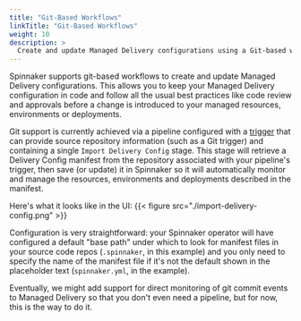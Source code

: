 ```yaml
---
title: "Git-Based Workflows"
linkTitle: "Git-Based Workflows"
weight: 10
description: >
  Create and update Managed Delivery configurations using a Git-based workflow.
---
```


Spinnaker supports git-based workflows to create and update Managed Delivery configurations.
This allows you to keep your Managed Delivery configuration in code and follow all the usual
best practices like code review and approvals before a change is introduced to your managed
resources, environments or deployments.

Git support is currently achieved via a pipeline configured with a
[trigger](/docs/guides/user/pipeline/triggers/) that can provide source repository
information (such as a Git trigger) and containing a single `Import Delivery Config` stage.
This stage will retrieve a Delivery Config manifest from the repository associated with your
pipeline's trigger, then save (or update) it in Spinnaker so it will automatically monitor
and manage the resources, environments and deployments described in the manifest.

Here's what it looks like in the UI:
{{< figure src="./import-delivery-config.png" >}}

Configuration is very straightforward: your Spinnaker operator will have configured a default
"base path" under which to look for manifest files in your source code repos (`.spinnaker`,
in this example) and you only need to specify the name of the manifest file if it's not the
default shown in the placeholder text (`spinnaker.yml`, in the example).

Eventually, we might add support for direct monitoring of git commit events to Managed Delivery
so that you don't even need a pipeline, but for now, this is the way to do it.
